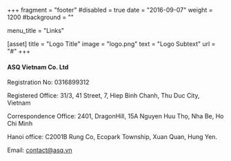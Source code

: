 +++
fragment = "footer"
#disabled = true
date = "2016-09-07"
weight = 1200
#background = ""

menu_title = "Links"

[asset]
  title = "Logo Title"
  image = "logo.png"
  text = "Logo Subtext"
  url = "#"
+++

#### ASQ Vietnam Co. Ltd

Registration No: 0316899312

Registered Office: 31/3, 41 Street, 7, Hiep Binh Chanh, Thu Duc City, Vietnam

Correspondence Office: 2401, DragonHill, 15A Nguyen Huu Thọ, Nha Be, Ho Chi Minh

Hanoi office:	C2001B Rung Co, Ecopark Township, Xuan Quan, Hung Yen.

Email: contact@asq.vn

